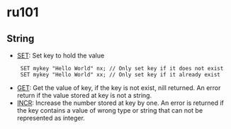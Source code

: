 # ru101
## String
- [SET](https://redis.io/commands/set/): Set key to hold the value
  ```
   SET mykey "Hello World" nx; // Only set key if it does not exist
   SET mykey "Hello World" xx; // Only set key if it already exist  
  ```
- [GET](https://redis.io/commands/get/): Get the value of key, if the key is not exist, nill returned. An error return if the value stored at key is not a string.
- [INCR](https://redis.io/commands/incr/): Increase the number stored at key by one. An error is returned if the key contains a value of wrong type or string that can not be represented as integer.
